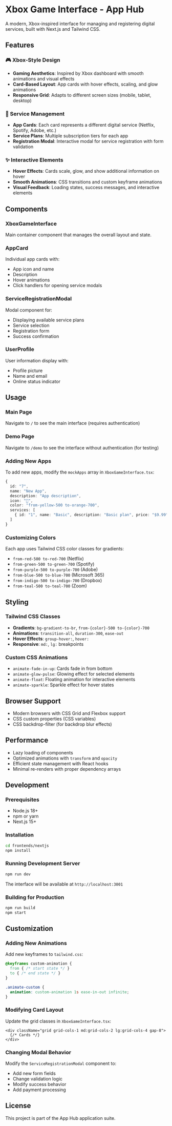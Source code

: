 # Xbox Game Interface - App Hub

A modern, Xbox-inspired interface for managing and registering digital services, built with Next.js and Tailwind CSS.

## Features

### 🎮 Xbox-Style Design
- **Gaming Aesthetics**: Inspired by Xbox dashboard with smooth animations and visual effects
- **Card-Based Layout**: App cards with hover effects, scaling, and glow animations
- **Responsive Grid**: Adapts to different screen sizes (mobile, tablet, desktop)

### 🎯 Service Management
- **App Cards**: Each card represents a different digital service (Netflix, Spotify, Adobe, etc.)
- **Service Plans**: Multiple subscription tiers for each app
- **Registration Modal**: Interactive modal for service registration with form validation

### ✨ Interactive Elements
- **Hover Effects**: Cards scale, glow, and show additional information on hover
- **Smooth Animations**: CSS transitions and custom keyframe animations
- **Visual Feedback**: Loading states, success messages, and interactive elements

## Components

### XboxGameInterface
Main container component that manages the overall layout and state.

### AppCard
Individual app cards with:
- App icon and name
- Description
- Hover animations
- Click handlers for opening service modals

### ServiceRegistrationModal
Modal component for:
- Displaying available service plans
- Service selection
- Registration form
- Success confirmation

### UserProfile
User information display with:
- Profile picture
- Name and email
- Online status indicator

## Usage

### Main Page
Navigate to `/` to see the main interface (requires authentication)

### Demo Page
Navigate to `/demo` to see the interface without authentication (for testing)

### Adding New Apps
To add new apps, modify the `mockApps` array in `XboxGameInterface.tsx`:

```typescript
{
  id: "7",
  name: "New App",
  description: "App description",
  icon: "🚀",
  color: "from-yellow-500 to-orange-700",
  services: [
    { id: "1", name: "Basic", description: "Basic plan", price: "$9.99", duration: "month" }
  ]
}
```

### Customizing Colors
Each app uses Tailwind CSS color classes for gradients:
- `from-red-500 to-red-700` (Netflix)
- `from-green-500 to-green-700` (Spotify)
- `from-purple-500 to-purple-700` (Adobe)
- `from-blue-500 to-blue-700` (Microsoft 365)
- `from-indigo-500 to-indigo-700` (Dropbox)
- `from-teal-500 to-teal-700` (Zoom)

## Styling

### Tailwind CSS Classes
- **Gradients**: `bg-gradient-to-br`, `from-{color}-500 to-{color}-700`
- **Animations**: `transition-all`, `duration-300`, `ease-out`
- **Hover Effects**: `group-hover:`, `hover:`
- **Responsive**: `md:`, `lg:` breakpoints

### Custom CSS Animations
- `animate-fade-in-up`: Cards fade in from bottom
- `animate-glow-pulse`: Glowing effect for selected elements
- `animate-float`: Floating animation for interactive elements
- `animate-sparkle`: Sparkle effect for hover states

## Browser Support

- Modern browsers with CSS Grid and Flexbox support
- CSS custom properties (CSS variables)
- CSS backdrop-filter (for backdrop blur effects)

## Performance

- Lazy loading of components
- Optimized animations with `transform` and `opacity`
- Efficient state management with React hooks
- Minimal re-renders with proper dependency arrays

## Development

### Prerequisites
- Node.js 18+ 
- npm or yarn
- Next.js 15+

### Installation
```bash
cd frontends/nextjs
npm install
```

### Running Development Server
```bash
npm run dev
```

The interface will be available at `http://localhost:3001`

### Building for Production
```bash
npm run build
npm start
```

## Customization

### Adding New Animations
Add new keyframes to `tailwind.css`:

```css
@keyframes custom-animation {
  from { /* start state */ }
  to { /* end state */ }
}

.animate-custom {
  animation: custom-animation 1s ease-in-out infinite;
}
```

### Modifying Card Layout
Update the grid classes in `XboxGameInterface.tsx`:

```tsx
<div className="grid grid-cols-1 md:grid-cols-2 lg:grid-cols-4 gap-8">
  {/* Cards */}
</div>
```

### Changing Modal Behavior
Modify the `ServiceRegistrationModal` component to:
- Add new form fields
- Change validation logic
- Modify success behavior
- Add payment processing

## License

This project is part of the App Hub application suite.

